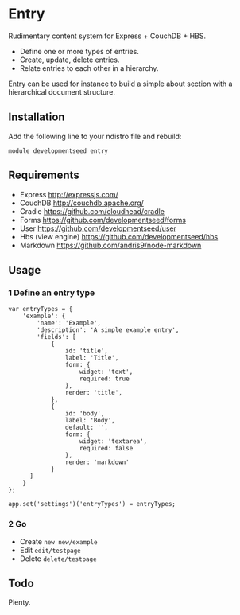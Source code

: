 
# Entry

Rudimentary content system for Express + CouchDB + HBS.

- Define one or more types of entries.
- Create, update, delete entries.
- Relate entries to each other in a hierarchy.

Entry can be used for instance to build a simple about section with a
hierarchical document structure.

## Installation

Add the following line to your ndistro file and rebuild:

    module developmentseed entry

## Requirements

- Express http://expressjs.com/
- CouchDB http://couchdb.apache.org/
- Cradle https://github.com/cloudhead/cradle
- Forms https://github.com/developmentseed/forms
- User https://github.com/developmentseed/user
- Hbs (view engine) https://github.com/developmentseed/hbs
- Markdown https://github.com/andris9/node-markdown

## Usage

### 1 Define an entry type

    var entryTypes = {
        'example': {
            'name': 'Example',
            'description': 'A simple example entry',
            'fields': [
                {
                    id: 'title',
                    label: 'Title',
                    form: {
                        widget: 'text',
                        required: true
                    },
                    render: 'title',
                },
                {
                    id: 'body',
                    label: 'Body',
                    default: '',
                    form: {
                        widget: 'textarea',
                        required: false
                    },
                    render: 'markdown'
                }
          ]
        }
    };

    app.set('settings')('entryTypes') = entryTypes;

### 2 Go

- Create `new new/example`
- Edit `edit/testpage`
- Delete `delete/testpage`

## Todo

Plenty.
